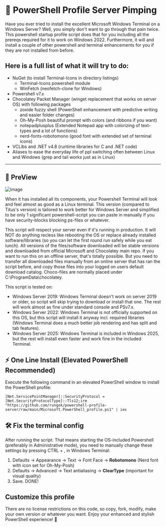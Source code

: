 # :unicorn: PowerShell Profile Server Pimping
Have you ever tried to install the excellent Microsoft Windows Terminal on a Windows Server?
Well, you simply don't want to go through that pain twice. This powershell startup profile script does that for you including all the prereqs required for it to work on Windows 2022.
Furthermore, it will and install a couple of other powershell and terminal enhancements for you if they are not installed from before.

Here is a full list of what it will try to do:
----------------------------------------------------------------------------------------------------------------------------
- NuGet (to install Terminal-Icons in directory listings)
   - Terminal-Icons powershell module
   - WinFetch (neofetch-clone for Windows)
- Powershell v7.x
- Chocolatey Packet Manager (winget replacement that works on server OS) with following packages
     - zoxide fuzzy shell (PowerShell enhancement with predictive writing and easier folder changes)
     - Oh-My-Posh beautiful prompt with colors (and ribbons if you want)
     - notepadplusplus (Extended Notepad app with colorizing of text-types and a lot of functions)
     - nerd-fonts-robotomono (good font with extended set of terminal icons)
- VCLibs and .NET v4.8 (runtime libraries for C and .NET code)
- Aliases to ease the everyday life of ppl switching often between Linux and Windows (grep and tail works just as in Linux)
-----------------------------------------------------------------------------------------------------------------------------

## 🎨 PreView
![image](https://github.com/user-attachments/assets/d45ff30c-43d8-485a-a826-c637f8ea0e38)

When it has installed all its components, your Powershell Terminal will look and feel almost as good as a Linux terminal.
This version (compared to Titus's version) is tailored to work better for Windows Server and simplified to be only 1 significant powershell-script you can paste in
manually if you have security-blocks blocking ps-files or whatever.

This script will respect your server even if it's running in production. It will NOT do anything recless like rebooting the OS or replace already installed software/libraries (so you can let the first round run safely while you eat lunch). All versions of the files/software downloaded will be stable versions and downloaded from official Microsoft and Chocolatey main repo. If you want to run this on an offline server, that's totally possible. But you need to transfer all downloaded files manually from an online server that has ran the script before, and copy those files into your logged on users default download catalog. Choco-files are normally placed under C:\ProgramData\chocolatey\.

This script is tested on:
 - Windows Server 2019: Windows Terminal doesn't work on server 2019 or older, so script will skip trying to download or install that one. The rest will work almost as fine under standard console and PSv7.x.
 - Windows Server 2022: Windows Terminal is not officially supported on this OS, but this script will install it anyway incl. required libraries (Windows Terminal does a much better job rendering and has split and tab features).
 - Windows Server 2025: Windows Terminal is included in Windows 2025, but the rest will install even faster and work fine in the included Terminal.

## ⚡ One Line Install (Elevated PowerShell Recommended)

Execute the following command in an elevated PowerShell window to install the PowerShell profile:

```
[Net.ServicePointManager]::SecurityProtocol = [Net.SecurityProtocolType]::Tls12;irm "https://github.com/rungok/powershell-profile-server/raw/main/Microsoft.PowerShell_profile.ps1" | iex
```

## 🛠️ Fix the terminal config

After running the script. That means starting the OS-included Powershell (preferably in Administrative mode),
you need to manually change these settings by pressing CTRL + , in Windows Terminal:

1. Defaults -> Appearance -> Text -> Font Face -> <b>Robotomono</b> (Nerd font with icon set for Oh-My-Posh)
2. Defaults ->	Advanced -> Text antialiasing -> <b>ClearType</b> (important for visual quality)
3. Save. DONE!
   
## Customize this profile

There are no license restrictions on this code, so copy, fork, modify, make your own version or whatever you want. Enjoy your enhanced and stylish PowerShell experience! 🚀
